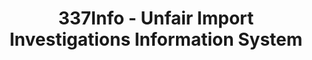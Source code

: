 ---
bigquery: https://console.cloud.google.com/bigquery?p=patents-public-data&d=usitc_investigations&page=dataset&project=sheets-management-319211
citation: US International Trade Commission 337Info Unfair Import Investigations Information
  System
contributors: US International Trade Comission
cost: None
description: US International Trade Commission 337Info Unfair Import Investigations
  Information System contains data on investigations done under Section 337. Section
  337 declares the infringement of certain statutory intellectual property rights
  and other forms of unfair competition in import trade to be unlawful practices.
  Most Section 337 investigations involve allegations of patent or registered trademark
  infringement.
documentation: FAQ and tutorial available on the site
last_edit: 04/08/2022, 18:38:47
location: https://pubapps2.usitc.gov/337external/
maintained_by: US International Trade Comission
schema_fields:
- internalRemand
- teoIdIssueDate
- docketNo
- teoReliefGranted
- dateOfPublicationFrNotice
- startDateMarkmanHearing
- lastUpdated
- respondent
- aljAssigned
- patentNumbers
- publication_number
- invUnfairAct
- teoProceedingInvolved
- patentNumber
- finalDetNoViolation
- htsNumbers
- investigationNo
- actualEndDateEvidHear
- trademarkNumbers
- complainant
- finalIdOnViolationIssue
- actualStartDateEvidHear
- finalDetViolation
- gcAttorney
- dateCreated
- copyrightNumbers
- ouiiParticipation
- targetDate
- currentActiveALJ
- currentStatus
- dateComplaintFiled
- title
- teoIdDueDate
- finalIdOnViolationDue
- issueDateOtherNonFinal
- scheduledEndDateEvidHear
- id
- scheduledStartDateEvidHear
- investigationTermDate
- ouiiAttorney
- cafcAppeals
- markmanHearing
- investigationType
- endDateMarkmanHearing
shortname: unfair_import_investigations
tags:
- import
- legal
- trade
timeframe: 2008-2021 (prior to 2008 downloadable as a JSON file)
title: 337Info - Unfair Import Investigations Information System
uuid: 2721f5ec-e599-4890-9265-9706719fc71e
---